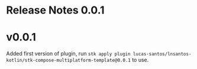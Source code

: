 # Release Notes 0.0.1

# v0.0.1

Added first version of plugin, run `stk apply plugin lucas-santos/lnsantos-kotlin/stk-compose-multiplatform-template@0.0.1` to use.
